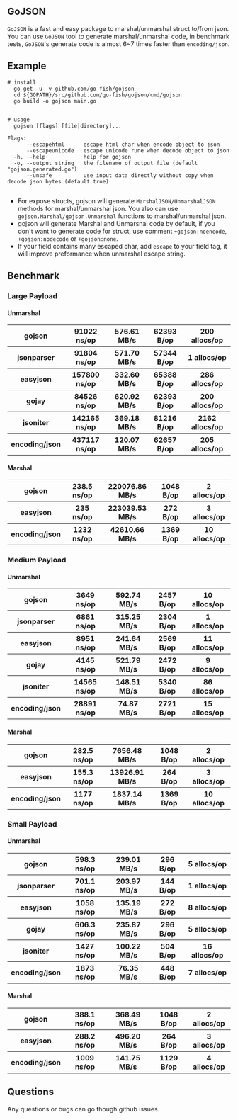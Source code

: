 ## GoJSON
`GoJSON` is a fast and easy package to marshal/unmarshal struct to/from json. You can use `GoJSON` tool to generate marshal/unmarshal code, in benchmark tests, `GoJSON`'s generate code is almost 6~7 times faster than `encoding/json`.

## Example 
```golang
# install
  go get -u -v github.com/go-fish/gojson
  cd ${GOPATH}/src/github.com/go-fish/gojson/cmd/gojson
  go build -o gojson main.go


# usage
  gojson [flags] [file|directory]...

Flags:
      --escapehtml      escape html char when encode object to json
      --escapeunicode   escape unicode rune when decode object to json
  -h, --help            help for gojson
  -o, --output string   the filename of output file (default "gojson.generated.go")
      --unsafe          use input data directly without copy when decode json bytes (default true)
        
```

* For expose structs, gojson will generate `MarshalJSON/UnmarshalJSON` methods for marshal/unmarshal json. You also can use `gojson.Marshal/gojson.Unmarshal` functions to marshal/unmarshal json.
* gojson will generate Marshal and Unmarsnal code by default, if you don't want to generate code for struct, use comment `+gojson:noencode`, `+gojson:nodecode` or `+gojson:none`.
* If your field contains many escaped char, add `escape` to your field tag, it will improve preformance when unmarshal escape string.

## Benchmark
### Large Payload
#### Unmarshal
<table>
	<tr>
		<th>gojson</th>
		<th>91022 ns/op</th>
		<th>576.61 MB/s</th>
		<th>62393 B/op</th>
		<th>200 allocs/op</th>
	</tr>
	<tr>
		<th>jsonparser</th>
		<th>91804 ns/op</th>
		<th>571.70 MB/s</th>
		<th>57344 B/op</th>
		<th>1 allocs/op</th>
	</tr>
	<tr>
		<th>easyjson</th>
		<th>157800 ns/op</th>
		<th>332.60 MB/s</th>
		<th>65388 B/op</th>
		<th>286 allocs/op</th>
	</tr>
	<tr>
		<th>gojay</th>
		<th>84526 ns/op</th>
		<th>620.92 MB/s</th>
		<th>62393 B/op</th>
		<th>200 allocs/op</th>
	</tr>
	<tr>
		<th>jsoniter</th>
		<th>142165 ns/op</th>
		<th>369.18 MB/s</th>
		<th>81216 B/op</th>
		<th>2162 allocs/op</th>
	</tr>
	<tr>
		<th>encoding/json</th>
		<th>437117 ns/op</th>
		<th>120.07 MB/s</th>
		<th>62657 B/op</th>
		<th>205 allocs/op</th>
	</tr>
</table>

#### Marshal
<table>
	<tr>
		<th>gojson</th>
		<th>238.5 ns/op</th>
		<th>220076.86 MB/s</th>
		<th>1048 B/op</th>
		<th>2 allocs/op</th>
	</tr>
	<tr>
		<th>easyjson</th>
		<th>235 ns/op</th>
		<th>223039.53 MB/s</th>
		<th>272 B/op</th>
		<th>3 allocs/op</th>
	</tr>
	<tr>
		<th>encoding/json</th>
		<th>1232 ns/op</th>
		<th>42610.66 MB/s</th>
		<th>1369 B/op</th>
		<th>10 allocs/op</th>
	</tr>
</table>

### Medium Payload
#### Unmarshal

<table>
	<tr>
		<th>gojson</th>
		<th>3649 ns/op</th>
		<th>592.74 MB/s</th>
		<th>2457 B/op</th>
		<th>10 allocs/op</th>
	</tr>
	<tr>
		<th>jsonparser</th>
		<th>6861 ns/op</th>
		<th>315.25 MB/s</th>
		<th>2304 B/op</th>
		<th>1 allocs/op</th>
	</tr>
	<tr>
		<th>easyjson</th>
		<th>8951 ns/op</th>
		<th>241.64 MB/s</th>
		<th>2569 B/op</th>
		<th>11 allocs/op</th>
	</tr>
	<tr>
		<th>gojay</th>
		<th>4145 ns/op</th>
		<th>521.79 MB/s</th>
		<th>2472 B/op</th>
		<th>9 allocs/op</th>
	</tr>
	<tr>
		<th>jsoniter</th>
		<th>14565 ns/op</th>
		<th>148.51 MB/s</th>
		<th>5340 B/op</th>
		<th>86 allocs/op</th>
	</tr>
	<tr>
		<th>encoding/json</th>
		<th>28891 ns/op</th>
		<th>74.87 MB/s</th>
		<th>2721 B/op</th>
		<th>15 allocs/op</th>
	</tr>
</table>

#### Marshal
<table>
	<tr>
		<th>gojson</th>
		<th>282.5 ns/op</th>
		<th>7656.48 MB/s</th>
		<th>1048 B/op</th>
		<th>2 allocs/op</th>
	</tr>
	<tr>
		<th>easyjson</th>
		<th>155.3 ns/op</th>
		<th>13926.91 MB/s</th>
		<th>264 B/op</th>
		<th>3 allocs/op</th>
	</tr>
	<tr>
		<th>encoding/json</th>
		<th>1177 ns/op</th>
		<th>1837.14 MB/s</th>
		<th>1369 B/op</th>
		<th>10 allocs/op</th>
	</tr>
</table>

### Small Payload
#### Unmarshal

<table>
	<tr>
		<th>gojson</th>
		<th>598.3 ns/op</th>
		<th>239.01 MB/s</th>
		<th>296 B/op</th>
		<th>5 allocs/op</th>
	</tr>
	<tr>
		<th>jsonparser</th>
		<th>701.1 ns/op</th>
		<th>203.97 MB/s</th>
		<th>144 B/op</th>
		<th>1 allocs/op</th>
	</tr>
	<tr>
		<th>easyjson</th>
		<th>1058 ns/op</th>
		<th>135.19 MB/s</th>
		<th>272 B/op</th>
		<th>8 allocs/op</th>
	</tr>
	<tr>
		<th>gojay</th>
		<th>606.3 ns/op</th>
		<th>235.87 MB/s</th>
		<th>296 B/op</th>
		<th>5 allocs/op</th>
	</tr>
	<tr>
		<th>jsoniter</th>
		<th>1427 ns/op</th>
		<th>100.22 MB/s</th>
		<th>504 B/op</th>
		<th>16 allocs/op</th>
	</tr>
	<tr>
		<th>encoding/json</th>
		<th>1873 ns/op</th>
		<th>76.35 MB/s</th>
		<th>448 B/op</th>
		<th>7 allocs/op</th>
	</tr>
</table>

#### Marshal
<table>
	<tr>
		<th>gojson</th>
		<th>388.1 ns/op</th>
		<th>368.49 MB/s</th>
		<th>1048 B/op</th>
		<th>2 allocs/op</th>
	</tr>
	<tr>
		<th>easyjson</th>
		<th>288.2 ns/op</th>
		<th>496.20 MB/s</th>
		<th>264 B/op</th>
		<th>3 allocs/op</th>
	</tr>
	<tr>
		<th>encoding/json</th>
		<th>1009 ns/op</th>
		<th>141.75 MB/s</th>
		<th>1129 B/op</th>
		<th>4 allocs/op</th>
	</tr>
</table>

## Questions
Any questions or bugs can go though github issues.
